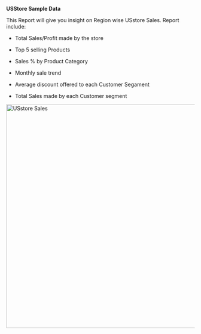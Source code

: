 **USStore Sample Data**

This Report will give you insight on Region wise USstore Sales. Report include:

- Total Sales/Profit made by the store

- Top 5 selling Products

- Sales % by Product Category

- Monthly sale trend

- Average discount offered to each Customer Segament

- Total Sales made by each Customer segment
<img width="599" alt="USstore Sales" src="https://user-images.githubusercontent.com/102052664/172637207-dffb0be7-b56a-45d8-a2ba-1a13037e042e.PNG">
